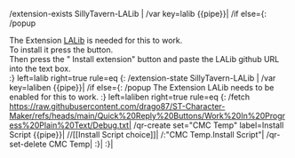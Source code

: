 
/extension-exists SillyTavern-LALib | /var key=lalib {{pipe}}|
/if else={: /popup <div>The Extension <a href="https://github.com/LenAnderson/SillyTavern-LALib">LALib</a> is needed for this to work.</div><div>To install it press the <i class="fa-solid fa-cubes"></i> button.</div><div> Then press the "<i class="fa-solid fa-cloud-arrow-down"></i> Install extension" button and paste the LALib github URL into the text box.</div>:} left=lalib right=true rule=eq {:
	/extension-state SillyTavern-LALib | /var key=laliben {{pipe}}|
	/if else={: /popup The Extension LALib needs to be enabled for this to work. :} left=laliben right=true rule=eq {:
		/fetch https://raw.githubusercontent.com/drago87/ST-Character-Maker/refs/heads/main/Quick%20Reply%20Buttons/Work%20In%20Progress%20Plain%20Text/Debug.txt|
		/qr-create set="CMC Temp" label=Install Script {{pipe}}|
		//[[Install Script choice]]|
		/:"CMC Temp.Install Script"|
		/qr-set-delete CMC Temp|
	  :}|
:}|